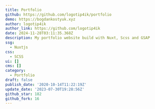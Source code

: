 ```yaml
---
title: Portfolio
github: https://github.com/logotip4ik/portfolio
demo: https://bogdankostyuk.xyz
author: logotip4ik
author_link: https://github.com/logotip4ik
date: 2024-11-28T03:11:35.368Z
description: My portfolio website build with Nuxt, Scss and GSAP
ssg:
  - Nuxtjs
css:
  - SCSS
ui: []
cms: []
category:
  - Portfolio
draft: false
publish_date: '2020-10-14T11:22:19Z'
update_date: '2023-07-30T19:28:56Z'
github_star: 182
github_fork: 16
---
```

